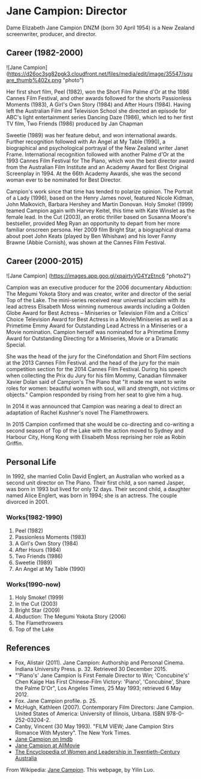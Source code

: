 # Jane Campion: Director

Dame Elizabeth Jane Campion DNZM (born 30 April 1954) is a New Zealand screenwriter, producer, and director.

## Career (1982-2000)

![Jane Campion] (https://d26oc3sg82pgk3.cloudfront.net/files/media/edit/image/35547/square_thumb%402x.png "photo")

Her first short film, Peel (1982), won the Short Film Palme d'Or 
        at the 1986 Cannes Film Festival, and other awards followed for 
        the shorts Passionless Moments (1983), A Girl's Own Story (1984) 
        and After Hours (1984). Having left the Australian Film and Television 
        School she directed an episode for ABC's light entertainment series 
        Dancing Daze (1986), which led to her first TV film, Two Friends (1986) produced by Jan Chapman

 Sweetie (1989) was her feature debut, and won international awards. 
        Further recognition followed with An Angel at My Table (1990), a 
        biographical and psychological portrayal of the New Zealand writer 
        Janet Frame. International recognition followed with another Palme d'Or 
        at the 1993 Cannes Film Festival for The Piano, which won the best director 
        award from the Australian Film Institute and an Academy Award for 
        Best Original Screenplay in 1994. At the 66th Academy Awards, 
        she was the second woman ever to be nominated for Best Director.

Campion's work since that time has tended to polarize opinion. 
        The Portrait of a Lady (1996), based on the Henry James novel, 
        featured Nicole Kidman, John Malkovich, Barbara Hershey and Martin Donovan. 
        Holy Smoke! (1999) teamed Campion again with Harvey Keitel, this time with 
        Kate Winslet as the female lead. In the Cut (2003), an erotic thriller based 
        on Susanna Moore's bestseller, provided Meg Ryan an opportunity to depart 
        from her more familiar onscreen persona. Her 2009 film Bright Star, a 
        biographical drama about poet John Keats (played by Ben Whishaw) and his 
        lover Fanny Brawne (Abbie Cornish), was shown at the Cannes Film Festival.

 ## Career (2000-2015)

![Jane Campion] (https://images.app.goo.gl/xpajrtyVG4YzEtnc6 "photo2")

Campion was an executive producer for the 2006 documentary Abduction: 
        The Megumi Yokota Story and was creator, writer and director of the serial
         Top of the Lake. The mini-series received near universal acclaim with its 
         lead actress Elisabeth Moss winning numerous awards including a Golden Globe 
         Award for Best Actress – Miniseries or Television Film and a Critics' Choice 
         Television Award for Best Actress in a Movie/Miniseries as well as a Primetime 
         Emmy Award for Outstanding Lead Actress in a Miniseries or a Movie nomination. 
         Campion herself was nominated for a Primetime Emmy Award for Outstanding Directing 
         for a Miniseries, Movie or a Dramatic Special.

She was the head of the jury for the Cinéfondation and Short Film sections 
        at the 2013 Cannes Film Festival. and the head of the jury for the main 
        competition section for the 2014 Cannes Film Festival. During his speech when 
        collecting the Prix du Jury for his film Mommy, Canadian filmmaker Xavier Dolan 
        said of Campion's The Piano that "It made me want to write roles for women: 
        beautiful women with soul, will and strength, not victims or objects." 
        Campion responded by rising from her seat to give him a hug.

In 2014 it was announced that Campion was nearing a deal to direct an adaptation 
        of Rachel Kushner's novel The Flamethrowers.       

In 2015 Campion confirmed that she would be co-directing and co-writing a second 
            season of Top of the Lake with the action moved to Sydney and Harbour City, 
            Hong Kong with Elisabeth Moss reprising her role as Robin Griffin.

## Personal Life

In 1992, she married Colin David Englert, an Australian who worked as a second 
        unit director on The Piano. Their first child, a son named Jasper, was born in 
        1993 but lived for only 12 days. Their second child, a daughter named Alice Englert,
         was born in 1994; she is an actress. The couple divorced in 2001.


### Works(1982-1990)

1. Peel (1982)
2. Passionless Moments (1983)
3. A Girl's Own Story (1984)
4. After Hours (1984)
5. Two Friends (1986)
6. Sweetie (1989)
7. An Angel at My Table (1990)


### Works(1990-now)

1. Holy Smoke! (1999)
2. In the Cut (2003)
3. Bright Star (2009)
4. Abduction: The Megumi Yokota Story (2006)
5. The Flamethrowers
6. Top of the Lake
                          
## References
- Fox, Alistair (2011). Jane Campion: Authorship and Personal Cinema. Indiana University Press. p. 32. Retrieved 30 December 2015.
- "'Piano's' Jane Campion Is First Female Director to Win; 'Concubine's' Chen Kaige Has First Chinese-Film Victory: 'Piano', 'Concubine', Share the Palme D'Or", Los Angeles Times, 25 May 1993; retrieved 6 May 2012.
- Fox. Jane Campion profile. p. 25.
- McHugh, Kathleen (2007). Contemporary Film Directors: Jane Campion. United States of America: University of Illinois, Urbana. ISBN 978-0-252-03204-2.
- Canby, Vincent (30 May 1993). "FILM VIEW; Jane Campion Stirs Romance With Mystery". The New York Times.
- [Jane Campion on Imdb](https://www.imdb.com/name/nm0001005/)
- [Jane Campion at AllMovie](https://www.allmovie.com/artist/p83988)
- [The Encyclopedia of Women and Leadership in Twentieth-Century Australia](http://www.womenaustralia.info/leaders/biogs/WLE0293b.htm)

From Wikipedia: [Jane Campion](https://en.wikipedia.org/wiki/Jane_Campion). This webpage, by Yilin Luo.





